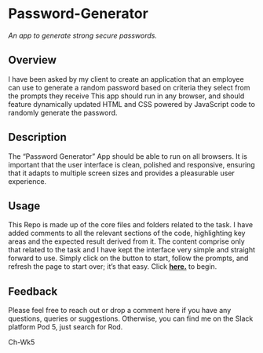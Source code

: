 # Password-Generator
_An app to generate strong secure passwords._

## Overview
I have been asked by my client to create an application that an employee can use to generate a random password based on criteria they select from the prompts they receive This app should run in any browser, and should feature dynamically updated HTML and CSS powered by JavaScript code to randomly generate the password. 

## Description
The “Password Generator” App should be able to run on all browsers. It is important that the user interface is clean, polished and responsive, ensuring that it adapts to multiple screen sizes and provides a pleasurable user experience. 

## Usage
This Repo is made up of the core files and folders related to the task. I have added comments to all the relevant sections of the code, highlighting key areas and the expected result derived from it. The content comprise only that related to the task and I have kept the interface very simple and straight forward to use. Simply click on the button to start, follow the prompts, and refresh the page to start over; it’s that easy. Click [**here.**](https://rhanciles.github.io/Password-Generator/)
 to begin.

## Feedback
Please feel free to reach out or drop a comment here if you have any questions, queries or suggestions. Otherwise, you can find me on the Slack platform Pod 5, just search for Rod.

Ch-Wk5
